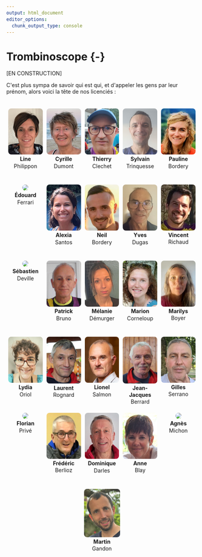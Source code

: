 ```yaml
---
output: html_document
editor_options: 
  chunk_output_type: console
---
```


# Trombinoscope {-}

[EN CONSTRUCTION]

C'est plus sympa de savoir qui est qui, et d'appeler les gens par leur prénom, alors voici la tête de nos licenciés :

<br>

<div style='display: flex; flex-wrap: wrap; justify-content: center; align-content: flex-start;'>
<div style='
      flex: 1 1 85px;
      height: 190px;
      margin: 5px;
      text-align: center;
      vertical-align: top;
    '><img src='trombi/line_philippon.png' style='width:100%; max-width:95px; border-radius:8px;'><br><div style='height:70px; overflow:hidden; line-height:1.3em;'><strong>Line</strong><br>Philippon</div></div>
<div style='
      flex: 1 1 85px;
      height: 190px;
      margin: 5px;
      text-align: center;
      vertical-align: top;
    '><img src='trombi/Cyrille_Dumont.png' style='width:100%; max-width:95px; border-radius:8px;'><br><div style='height:70px; overflow:hidden; line-height:1.3em;'><strong>Cyrille</strong><br>Dumont</div></div>
<div style='
      flex: 1 1 85px;
      height: 190px;
      margin: 5px;
      text-align: center;
      vertical-align: top;
    '><img src='trombi/thierry_clechet.png' style='width:100%; max-width:95px; border-radius:8px;'><br><div style='height:70px; overflow:hidden; line-height:1.3em;'><strong>Thierry</strong><br>Clechet</div></div>
<div style='
      flex: 1 1 85px;
      height: 190px;
      margin: 5px;
      text-align: center;
      vertical-align: top;
    '><img src='trombi/Sylvain_Trinquesse.png' style='width:100%; max-width:95px; border-radius:8px;'><br><div style='height:70px; overflow:hidden; line-height:1.3em;'><strong>Sylvain</strong><br>Trinquesse</div></div>
<div style='
      flex: 1 1 85px;
      height: 190px;
      margin: 5px;
      text-align: center;
      vertical-align: top;
    '><img src='trombi/pauline_bordery.png' style='width:100%; max-width:95px; border-radius:8px;'><br><div style='height:70px; overflow:hidden; line-height:1.3em;'><strong>Pauline</strong><br>Bordery</div></div>
<div style='
      flex: 1 1 85px;
      height: 190px;
      margin: 5px;
      text-align: center;
      vertical-align: top;
    '><img src='trombi/édouard_ferrari.png' style='width:100%; max-width:95px; border-radius:8px;'><br><div style='height:70px; overflow:hidden; line-height:1.3em;'><strong>Édouard</strong><br>Ferrari</div></div>
<div style='
      flex: 1 1 85px;
      height: 190px;
      margin: 5px;
      text-align: center;
      vertical-align: top;
    '><img src='trombi/Alexia_santos.png' style='width:100%; max-width:95px; border-radius:8px;'><br><div style='height:70px; overflow:hidden; line-height:1.3em;'><strong>Alexia</strong><br>Santos</div></div>
<div style='
      flex: 1 1 85px;
      height: 190px;
      margin: 5px;
      text-align: center;
      vertical-align: top;
    '><img src='trombi/neil_bordery.png' style='width:100%; max-width:95px; border-radius:8px;'><br><div style='height:70px; overflow:hidden; line-height:1.3em;'><strong>Neil</strong><br>Bordery</div></div>
<div style='
      flex: 1 1 85px;
      height: 190px;
      margin: 5px;
      text-align: center;
      vertical-align: top;
    '><img src='trombi/yves_dugas.png' style='width:100%; max-width:95px; border-radius:8px;'><br><div style='height:70px; overflow:hidden; line-height:1.3em;'><strong>Yves</strong><br>Dugas</div></div>
<div style='
      flex: 1 1 85px;
      height: 190px;
      margin: 5px;
      text-align: center;
      vertical-align: top;
    '><img src='trombi/vincent_richaud.png' style='width:100%; max-width:95px; border-radius:8px;'><br><div style='height:70px; overflow:hidden; line-height:1.3em;'><strong>Vincent</strong><br>Richaud</div></div>
<div style='
      flex: 1 1 85px;
      height: 190px;
      margin: 5px;
      text-align: center;
      vertical-align: top;
    '><img src='trombi/sébastien_deville.png' style='width:100%; max-width:95px; border-radius:8px;'><br><div style='height:70px; overflow:hidden; line-height:1.3em;'><strong>Sébastien</strong><br>Deville</div></div>
<div style='
      flex: 1 1 85px;
      height: 190px;
      margin: 5px;
      text-align: center;
      vertical-align: top;
    '><img src='trombi/patrick_bruno.png' style='width:100%; max-width:95px; border-radius:8px;'><br><div style='height:70px; overflow:hidden; line-height:1.3em;'><strong>Patrick</strong><br>Bruno</div></div>
<div style='
      flex: 1 1 85px;
      height: 190px;
      margin: 5px;
      text-align: center;
      vertical-align: top;
    '><img src='trombi/mélanie_démurger.png' style='width:100%; max-width:95px; border-radius:8px;'><br><div style='height:70px; overflow:hidden; line-height:1.3em;'><strong>Mélanie</strong><br>Démurger</div></div>
<div style='
      flex: 1 1 85px;
      height: 190px;
      margin: 5px;
      text-align: center;
      vertical-align: top;
    '><img src='trombi/marion_corneloup.png' style='width:100%; max-width:95px; border-radius:8px;'><br><div style='height:70px; overflow:hidden; line-height:1.3em;'><strong>Marion</strong><br>Corneloup</div></div>
<div style='
      flex: 1 1 85px;
      height: 190px;
      margin: 5px;
      text-align: center;
      vertical-align: top;
    '><img src='trombi/marilys_boyer.png' style='width:100%; max-width:95px; border-radius:8px;'><br><div style='height:70px; overflow:hidden; line-height:1.3em;'><strong>Marilys</strong><br>Boyer</div></div>
<div style='
      flex: 1 1 85px;
      height: 190px;
      margin: 5px;
      text-align: center;
      vertical-align: top;
    '><img src='trombi/lydia_oriol.png' style='width:100%; max-width:95px; border-radius:8px;'><br><div style='height:70px; overflow:hidden; line-height:1.3em;'><strong>Lydia</strong><br>Oriol</div></div>
<div style='
      flex: 1 1 85px;
      height: 190px;
      margin: 5px;
      text-align: center;
      vertical-align: top;
    '><img src='trombi/laurent_rognard.png' style='width:100%; max-width:95px; border-radius:8px;'><br><div style='height:70px; overflow:hidden; line-height:1.3em;'><strong>Laurent</strong><br>Rognard</div></div>
<div style='
      flex: 1 1 85px;
      height: 190px;
      margin: 5px;
      text-align: center;
      vertical-align: top;
    '><img src='trombi/lionel_salmon.png' style='width:100%; max-width:95px; border-radius:8px;'><br><div style='height:70px; overflow:hidden; line-height:1.3em;'><strong>Lionel</strong><br>Salmon</div></div>
<div style='
      flex: 1 1 85px;
      height: 190px;
      margin: 5px;
      text-align: center;
      vertical-align: top;
    '><img src='trombi/jean-jacques_berrard.png' style='width:100%; max-width:95px; border-radius:8px;'><br><div style='height:70px; overflow:hidden; line-height:1.3em;'><strong>Jean-Jacques</strong><br>Berrard</div></div>
<div style='
      flex: 1 1 85px;
      height: 190px;
      margin: 5px;
      text-align: center;
      vertical-align: top;
    '><img src='trombi/gilles_serrano.png' style='width:100%; max-width:95px; border-radius:8px;'><br><div style='height:70px; overflow:hidden; line-height:1.3em;'><strong>Gilles</strong><br>Serrano</div></div>
<div style='
      flex: 1 1 85px;
      height: 190px;
      margin: 5px;
      text-align: center;
      vertical-align: top;
    '><img src='trombi/florian_privé.png' style='width:100%; max-width:95px; border-radius:8px;'><br><div style='height:70px; overflow:hidden; line-height:1.3em;'><strong>Florian</strong><br>Privé</div></div>
<div style='
      flex: 1 1 85px;
      height: 190px;
      margin: 5px;
      text-align: center;
      vertical-align: top;
    '><img src='trombi/frédéric_berlioz.png' style='width:100%; max-width:95px; border-radius:8px;'><br><div style='height:70px; overflow:hidden; line-height:1.3em;'><strong>Frédéric</strong><br>Berlioz</div></div>
<div style='
      flex: 1 1 85px;
      height: 190px;
      margin: 5px;
      text-align: center;
      vertical-align: top;
    '><img src='trombi/dominique_darles.png' style='width:100%; max-width:95px; border-radius:8px;'><br><div style='height:70px; overflow:hidden; line-height:1.3em;'><strong>Dominique</strong><br>Darles</div></div>
<div style='
      flex: 1 1 85px;
      height: 190px;
      margin: 5px;
      text-align: center;
      vertical-align: top;
    '><img src='trombi/anne_blay.png' style='width:100%; max-width:95px; border-radius:8px;'><br><div style='height:70px; overflow:hidden; line-height:1.3em;'><strong>Anne</strong><br>Blay</div></div>
<div style='
      flex: 1 1 85px;
      height: 190px;
      margin: 5px;
      text-align: center;
      vertical-align: top;
    '><img src='trombi/agnès_michon.png' style='width:100%; max-width:95px; border-radius:8px;'><br><div style='height:70px; overflow:hidden; line-height:1.3em;'><strong>Agnès</strong><br>Michon</div></div>
<div style='
      flex: 1 1 85px;
      height: 190px;
      margin: 5px;
      text-align: center;
      vertical-align: top;
    '><img src='trombi/Martin_GANDON.png' style='width:100%; max-width:95px; border-radius:8px;'><br><div style='height:70px; overflow:hidden; line-height:1.3em;'><strong>Martin</strong><br>Gandon</div></div>
</div>
